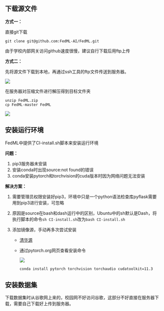 ## 下载源文件

**方式一：**

直接git下载

```shell
git clone git@github.com:FedML-AI/FedML.git
```

由于学校内部网关访问github速度很慢，建议自行下载后用ftp上传

**方式二：**

先将源文件下载到本地，再通过ssh工具的ftp文件传送到服务器。

![](../../image/ftp.png)

在服务器对压缩文件进行解压得到目标文件夹

```shell
unzip FedML.zip
cp FedML-master FedML
```

![](../../image/unzip.png)



## 安装运行环境

FedML中提供了CI-install.sh脚本来安装运行环境

**问题：**

1. pip3服务器未安装
2. 安装conda时出现source:not found的错误
3. conda安装pytorch和torchvision的cuda版本时因为网络问题无法安装

**解决方案：**

1. 需要管理员权限安装好pip3，环境中只是一个python语法检查库pyflask需要用到pip3进行安装，可忽略

2. 原因是source在bash和dash运行中的区别，Ubuntu中的sh默认是Dash，将执行脚本的命令`sh CI-install.sh`改为`bash CI-install.sh`

3. 添加镜像源，手动再多次尝试安装
   - [清华源](https://blog.csdn.net/weixin_39902085/article/details/112407606)
   
   - 通过pytorch.org网页查看安装命令
   
     ![](../../image/conda_install_cuda.png)
   
     `conda install pytorch torchvision torchaudio cudatoolkit=11.3`





## 安装数据集

下载数据集时从谷歌网上来的，校园网不好访问谷歌，这部分不好直接在服务器下载，需要自己下载好上传到服务器。
